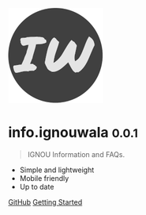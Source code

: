 ![logo](_media/icon.png)

# info.ignouwala <small>0.0.1</small>

> IGNOU Information and FAQs.

- Simple and lightweight
- Mobile friendly
- Up to date

[GitHub](https://github.com/bimlu/ignou-info/)
[Getting Started](#infoignouwalacom)
